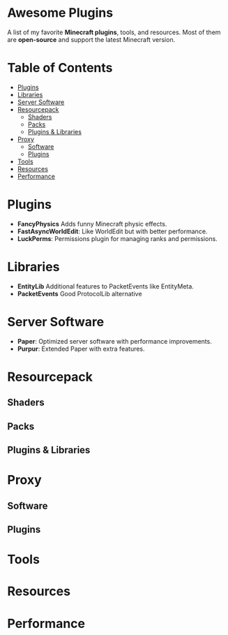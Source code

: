 # Awesome Plugins

A list of my favorite **Minecraft plugins**, tools, and resources. Most of them are **open-source** and support the latest Minecraft version.  

# Table of Contents

- [Plugins](#plugins)
- [Libraries](#libraries)
- [Server Software](#server-software)
- [Resourcepack](#resourcepack)
  - [Shaders](#shaders)
  - [Packs](#packs)
  - [Plugins & Libraries](#plugins-libraries)
- [Proxy](#proxy)
  - [Software](#software)
  - [Plugins](#plugins)
- [Tools](#tools)
- [Resources](#resources)
- [Performance](#performance)

# Plugins
- **FancyPhysics** Adds funny Minecraft physic effects.
- **FastAsyncWorldEdit**: Like WorldEdit but with better performance.
- **LuckPerms**: Permissions plugin for managing ranks and permissions.

# Libraries
- **EntityLib** Additional features to PacketEvents like EntityMeta.
- **PacketEvents** Good ProtocolLib alternative

# Server Software
- **Paper**: Optimized server software with performance improvements.
- **Purpur**: Extended Paper with extra features.

# Resourcepack

## Shaders

## Packs

## Plugins & Libraries

# Proxy

## Software

## Plugins

# Tools

# Resources

# Performance
